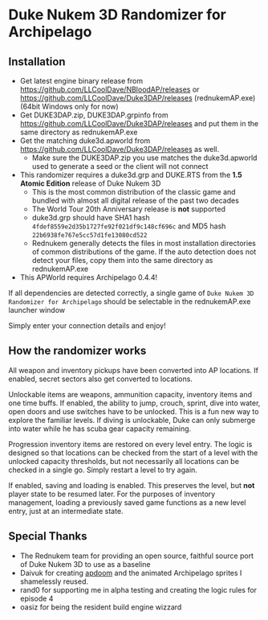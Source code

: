 Duke Nukem 3D Randomizer for Archipelago
========================================

Installation
------------

* Get latest engine binary release from https://github.com/LLCoolDave/NBloodAP/releases or https://github.com/LLCoolDave/Duke3DAP/releases (rednukemAP.exe) (64bit Windows only for now)
* Get DUKE3DAP.zip, DUKE3DAP.grpinfo from https://github.com/LLCoolDave/Duke3DAP/releases and put them in the same directory as rednukemAP.exe
* Get the matching duke3d.apworld from https://github.com/LLCoolDave/Duke3DAP/releases as well.
  * Make sure the DUKE3DAP.zip you use matches the duke3d.apworld used to generate a seed or the client will not connect
* This randomizer requires a duke3d.grp and DUKE.RTS from the **1.5 Atomic Edition** release of Duke Nukem 3D
  * This is the most common distribution of the classic game and bundled with almost all digital release of the past two decades
  * The World Tour 20th Anniversary release is **not** supported
  * duke3d.grp should have SHA1 hash `4fdef8559e2d35b1727fe92f021df9c148cf696c` and MD5 hash `22b6938fe767e5cc57d1fe13080cd522`
  * Rednukem generally detects the files in most installation directories of common distributions of the game. If the auto detection
    does not detect your files, copy them into the same directory as rednukemAP.exe
* This APWorld requires Archipelago 0.4.4!

If all dependencies are detected correctly, a single game of `Duke Nukem 3D Randomizer for Archipelago` should be selectable
in the rednukemAP.exe launcher window

Simply enter your connection details and enjoy!

How the randomizer works
------------------------

All weapon and inventory pickups have been converted into AP locations. If enabled, secret sectors also get converted to locations.

Unlockable items are weapons, ammunition capacity, inventory items and one time buffs.
If enabled, the ability to jump, crouch, sprint, dive into water, open doors and use switches have to be unlocked. 
This is a fun new way to explore the familiar levels.
If diving is unlockable, Duke can only submerge into water while he has scuba gear capacity remaining.

Progression inventory items are restored on every level entry. The logic is designed so that locations can be checked from the start
of a level with the unlocked capacity thresholds, but not necessarily all locations can be checked in a single go. Simply restart a level to try again.

If enabled, saving and loading is enabled. This preserves the level, but **not** player state to be resumed later. For the purposes of inventory management,
loading a previously saved game functions as a new level entry, just at an intermediate state.

Special Thanks
--------------

* The Rednukem team for providing an open source, faithful source port of Duke Nukem 3D to use as a baseline
* Daivuk for creating [apdoom](https://github.com/Daivuk/apdoom/tree/heretic) and the animated Archipelago sprites I shamelessly reused.
* rand0 for supporting me in alpha testing and creating the logic rules for episode 4
* oasiz for being the resident build engine wizzard

